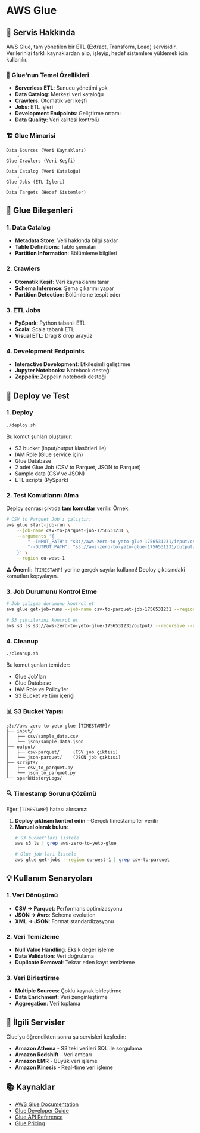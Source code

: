 # AWS Glue

## 📖 Servis Hakkında

AWS Glue, tam yönetilen bir ETL (Extract, Transform, Load) servisidir. Verilerinizi farklı kaynaklardan alıp, işleyip, hedef sistemlere yüklemek için kullanılır.

### 🎯 Glue'nun Temel Özellikleri

- **Serverless ETL**: Sunucu yönetimi yok
- **Data Catalog**: Merkezi veri kataloğu
- **Crawlers**: Otomatik veri keşfi
- **Jobs**: ETL işleri
- **Development Endpoints**: Geliştirme ortamı
- **Data Quality**: Veri kalitesi kontrolü

### 🏗️ Glue Mimarisi

```
Data Sources (Veri Kaynakları)
    ↓
Glue Crawlers (Veri Keşfi)
    ↓
Data Catalog (Veri Kataloğu)
    ↓
Glue Jobs (ETL İşleri)
    ↓
Data Targets (Hedef Sistemler)
```

## 🔧 Glue Bileşenleri

### 1. Data Catalog
- **Metadata Store**: Veri hakkında bilgi saklar
- **Table Definitions**: Tablo şemaları
- **Partition Information**: Bölümleme bilgileri

### 2. Crawlers
- **Otomatik Keşif**: Veri kaynaklarını tarar
- **Schema Inference**: Şema çıkarımı yapar
- **Partition Detection**: Bölümleme tespit eder

### 3. ETL Jobs
- **PySpark**: Python tabanlı ETL
- **Scala**: Scala tabanlı ETL
- **Visual ETL**: Drag & drop arayüz

### 4. Development Endpoints
- **Interactive Development**: Etkileşimli geliştirme
- **Jupyter Notebooks**: Notebook desteği
- **Zeppelin**: Zeppelin notebook desteği

## 🚀 Deploy ve Test

### 1. Deploy
```bash
./deploy.sh
```

Bu komut şunları oluşturur:
- S3 bucket (input/output klasörleri ile)
- IAM Role (Glue service için)
- Glue Database
- 2 adet Glue Job (CSV to Parquet, JSON to Parquet)
- Sample data (CSV ve JSON)
- ETL scripts (PySpark)

### 2. Test Komutlarını Alma
Deploy sonrası çıktıda **tam komutlar** verilir. Örnek:

```bash
# CSV to Parquet Job'ı çalıştır:
aws glue start-job-run \
    --job-name csv-to-parquet-job-1756531231 \
    --arguments '{
        "--INPUT_PATH": "s3://aws-zero-to-yeto-glue-1756531231/input/csv/",
        "--OUTPUT_PATH": "s3://aws-zero-to-yeto-glue-1756531231/output/csv-parquet/"
    }' \
    --region eu-west-1
```

**⚠️ Önemli**: `[TIMESTAMP]` yerine gerçek sayılar kullanın! Deploy çıktısındaki komutları kopyalayın.

### 3. Job Durumunu Kontrol Etme
```bash
# Job çalışma durumunu kontrol et
aws glue get-job-runs --job-name csv-to-parquet-job-1756531231 --region eu-west-1

# S3 çıktılarını kontrol et
aws s3 ls s3://aws-zero-to-yeto-glue-1756531231/output/ --recursive --region eu-west-1
```

### 4. Cleanup
```bash
./cleanup.sh
```

Bu komut şunları temizler:
- Glue Job'ları
- Glue Database  
- IAM Role ve Policy'ler
- S3 Bucket ve tüm içeriği

### 📊 S3 Bucket Yapısı
```
s3://aws-zero-to-yeto-glue-[TIMESTAMP]/
├── input/
│   ├── csv/sample_data.csv
│   └── json/sample_data.json
├── output/
│   ├── csv-parquet/     (CSV job çıktısı)
│   └── json-parquet/    (JSON job çıktısı)
├── scripts/
│   ├── csv_to_parquet.py
│   └── json_to_parquet.py
└── sparkHistoryLogs/
```

### 🔍 Timestamp Sorunu Çözümü
Eğer `[TIMESTAMP]` hatası alırsanız:

1. **Deploy çıktısını kontrol edin** - Gerçek timestamp'ler verilir
2. **Manuel olarak bulun**:
   ```bash
   # S3 bucket'ları listele
   aws s3 ls | grep aws-zero-to-yeto-glue
   
   # Glue job'ları listele  
   aws glue get-jobs --region eu-west-1 | grep csv-to-parquet
   ```

## 💡 Kullanım Senaryoları

### 1. Veri Dönüşümü
- **CSV → Parquet**: Performans optimizasyonu
- **JSON → Avro**: Schema evolution
- **XML → JSON**: Format standardizasyonu

### 2. Veri Temizleme
- **Null Value Handling**: Eksik değer işleme
- **Data Validation**: Veri doğrulama
- **Duplicate Removal**: Tekrar eden kayıt temizleme

### 3. Veri Birleştirme
- **Multiple Sources**: Çoklu kaynak birleştirme
- **Data Enrichment**: Veri zenginleştirme
- **Aggregation**: Veri toplama

## 🔗 İlgili Servisler

Glue'yu öğrendikten sonra şu servisleri keşfedin:
- **Amazon Athena** - S3'teki verileri SQL ile sorgulama
- **Amazon Redshift** - Veri ambarı
- **Amazon EMR** - Büyük veri işleme
- **Amazon Kinesis** - Real-time veri işleme

## 📚 Kaynaklar

- [AWS Glue Documentation](https://docs.aws.amazon.com/glue/)
- [Glue Developer Guide](https://docs.aws.amazon.com/glue/latest/dg/)
- [Glue API Reference](https://docs.aws.amazon.com/glue/latest/dg/aws-glue-api.html)
- [Glue Pricing](https://aws.amazon.com/glue/pricing/)